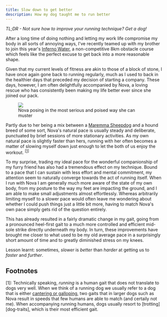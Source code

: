 ```yaml
---
title: Slow down to get better
description: How my dog taught me to run better
---
```


_TL;DR - Not sure how to improve your running technique? Get a dog!_

After a long time of doing nothing and letting my work life compromise my body
in all sorts of annoying ways, I've recently teamed up with my brother to join
this year's [Inferno Water][inferno-run], a non-competitive 8km obstacle course
which feels like the perfect excuse to get back into a more reasonable shape.

Given that my current levels of fitness are akin to those of a block of stone, 
I have once again gone back to running regularly, much as I used to back in the
healthier days that preceded my decision of starting a company. These days, 
however, I am often delightfully accompanied by Nova, a loving rescue who has
consistently been making my life better ever since she joined our pack.

<figure>
  <img src="{{ '/images/nova.jpg' | prepend: site.baseurl | prepend: site.url }}">
  <figcaption>
    Nova posing in the most serious and poised way she can muster
  </figcaption>
</figure>

Partly due to her being a mix between a [Maremma Sheepdog][maremma-sheepdog]
and a hound breed of some sort, Nova's natural pace is usually steady and 
deliberate, punctuated by brief sessions of more stationary activities. As my
own natural pace is slightly faster than hers, running with her often becomes a
matter of slowing myself down just enough to let the both of us enjoy the
workout. <sup>[\[1\]](#foot-1)</sup>

To my surprise, trading my ideal pace for the wonderful companionship of my 
furry friend has also had a tremendous effect on my technique. Bound to a pace
that I can sustain with less effort and mental commitment, my attention seem to
naturally converge towards the act of running itself. When I run with Nova I am
generally much more aware of the state of my own body, from my posture to the 
way my feet are impacting the ground, and I am able to make small adjustments
almost effortlessly. Whereas arbitrarily limiting myself to a slower pace would
often leave me wondering about whether I could push things just a little bit
more, having to match Nova's own pace simply gets rid of the question entirely.

This has already resulted in a fairly dramatic change in my gait, going from a
pronounced heel-first gait to a much more controlled and efficient mid-sole 
strike directly underneath my body. In turn, these improvements have brought me
closer to what used to be my old average pace in a surprisingly short amount of
time and to greatly diminished stress on my knees.

Lesson learnt: sometimes, _slower_ is _better_ than _harder_ at getting us to 
_faster_ and _further_.

## Footnotes

<a id="foot-1">\[1\]</a>: Technically speaking, _running_ is a human gait that
does not translate to dogs very well. When we think of a running dog we usually
refer to a dog that is either [cantering or galloping][dog-gaits], two gaits
that in larger dogs such as Nova result in speeds that few humans are able to 
match (and certaily not me). When accompanying running humans, dogs usually 
resort to [trotting][dog-traits], which is their most efficient gait.

[inferno-run]: https://www.infernorun.it/it/water/
[maremma-sheepdog]: https://en.wikipedia.org/wiki/Maremma_Sheepdog
[dog-gaits]: https://pethelpful.com/dogs/A-Guide-to-Understanding-Dog-Gait